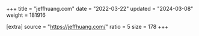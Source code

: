 +++
title = "jeffhuang.com"
date = "2022-03-22"
updated = "2024-03-08"
weight = 181916

[extra]
source = "https://jeffhuang.com/"
ratio = 5
size = 178
+++
